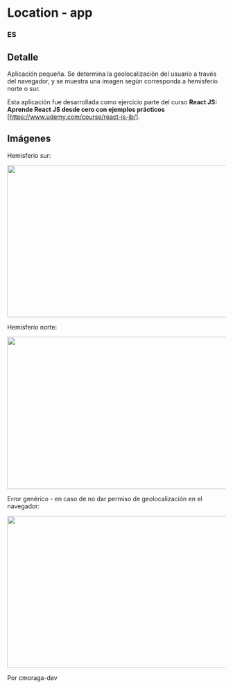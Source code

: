 # Location - app


### ES

## Detalle

Aplicación pequeña. Se determina la geolocalización del usuario a través del navegador, y se muestra una imagen según corresponda a hemisferio norte o sur.

Esta aplicación fue desarrollada como ejercicio parte del curso **React JS: Aprende React JS desde cero con ejemplos prácticos** [https://www.udemy.com/course/react-js-jb/].

## Imágenes

Hemisferio sur:

<img src="https://github.com/cmoraga-dev/location-app/blob/master/public/img/preview_sur.png" width="700" height="350">


Hemisferio norte:

<img src="https://github.com/cmoraga-dev/location-app/blob/master/public/img/preview_norte.png" width="700" height="350">


Error genérico - en caso de no dar permiso de geolocalización en el navegador:

<img src="https://github.com/cmoraga-dev/location-app/blob/master/public/img/error_location.png" width="700" height="350">


Por cmoraga-dev
